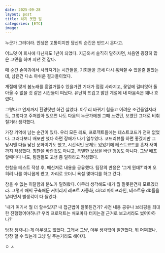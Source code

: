 ```yaml
---
date: 2025-09-28
layout: post
title: 하지 못한 말
categories: [ETC]
image: 
---
```


누군가 그러더라. 인생은 고통이지만 당신의 순간은 반드시 온다고. 

어느덧 이 회사에 다닌지도 1년이 되었다. 
지금와서 솔직히 말하자면, 처음엔 굉장히 많은 고민을 하며 지낸 것 같다.

매 순간 손아귀에서 사라져가는 시간들을, 기회들을 금세 다시 움켜쥘 수 있을줄 알았는데,
남은건 다소 아쉬운 결과들이었다.

계절에 맞게 봄노래를 흥얼거릴수 있을거란 기대가 점점 사라지고, 
꽃잎에 걸터앉아 돌아올 수 없을 것 같은 시간들이 떠났다. 
유난히 뜨겁고 맑던 계절에 내 마음속은 꽤나 흐렸다.

그렇다고 언제까지 환경탓만 하긴 싫었다.
아무리 바뀌기 힘들고 어려운 조건들일지라도, 그렇다고 주저앉아 있으면 나도 다음의 누군가에겐 그때 느꼈던, 보였던 그대로 비춰질거라 생각했다.

가장 기억에 남는 순간이 있다. 우리 모든 레포, 프로젝트들에는 테스트코드가 전혀 없었다. 그러다보니 배포만 했다 하면 장애가 나기 일쑤였다. 코드리뷰를 하면 좋겠지만 그 당시엔 다들 낯선 문화이기도 했고, 시간적인 문제도 있었기에 테스트코드를 혼자 새벽까지 작성했다. 칭찬을 바란것도 아니고, 특별한 보상을 바란 행동도 아니다. 그냥 배포할때마다 나도, 팀원들도 고생 좀 덜하라고 작성했다.

한참을 테스트 작성 후, 메신저로 내용을 공유했다. 팀장의 반응은 '그게 뭔데?'라며 오히려 나를 아니꼽게 봤고, 자리로 오더니 욕설 몇마디를 하고 갔다.

참을 수 없는 허탈함과 분노가 밀려왔다. 아무리 생각해도 내가 뭘 잘못한건지 모르겠더라. 그렇게 애써 구축해둔 커버리지 레포트 자동화, ci/cd 파이프라인, 테스트용 db들을 날리면서 별생각이 다 들었다.

'내가 여기서 뭘 더 할수있지? 내 접근법이 잘못된건가? 사전 내용 공유나 브리핑을 최대한 진행했어야하나? 우리 프로덕트는 배포마다 터지는걸 근거로 보고서라도 썼어야하나?'

당장 생각나는게 아무것도 없었다.
그래서 그냥, 아무 생각없이 일만했다.
뭐 어쩌겠나. 당장 할 수 있는게 그냥 일 주는거라도 해야지.



ㅇ
ㅅ

